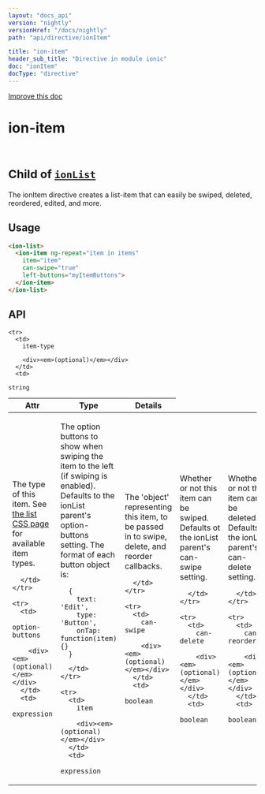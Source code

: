 ```yaml
---
layout: "docs_api"
version: "nightly"
versionHref: "/docs/nightly"
path: "api/directive/ionItem"

title: "ion-item"
header_sub_title: "Directive in module ionic"
doc: "ionItem"
docType: "directive"
---
```


<div class="improve-docs">
  <a href='http://github.com/driftyco/ionic/edit/master/js/ext/angular/src/directive/ionicList.js#L6'>
    Improve this doc
  </a>
</div>




<h1 class="api-title">

  ion-item


<br />
<small>
  Child of <a href="/docs/nightly/api/directive/ionList"><code>ionList</code></a>
</small>


</h1>





The ionItem directive creates a list-item that can easily be swiped,
deleted, reordered, edited, and more.








  
<h2 id="usage">Usage</h2>
  
```html
<ion-list>
  <ion-item ng-repeat="item in items"
    item="item"
    can-swipe="true"
    left-buttons="myItemButtons">
  </ion-item>
</ion-list>
```
  
  
<h2 id="api" style="clear:both;">API</h2>

<table class="table" style="margin:0;">
  <thead>
    <tr>
      <th>Attr</th>
      <th>Type</th>
      <th>Details</th>
    </tr>
  </thead>
  <tbody>
    
    <tr>
      <td>
        item-type
        
        <div><em>(optional)</em></div>
      </td>
      <td>
        
  <code>string</code>
      </td>
      <td>
        <p>The type of this item.  See <a href="/docs/components/#list">the list CSS page</a> for available item types.</p>

        
      </td>
    </tr>
    
    <tr>
      <td>
        option-buttons
        
        <div><em>(optional)</em></div>
      </td>
      <td>
        
  <code>expression</code>
      </td>
      <td>
        <p>The option buttons to show when swiping the item to the left (if swiping is enabled).  Defaults to the ionList parent&#39;s option-buttons setting.  The format of each button object is:</p>
<pre><code class="lang-js">  {
    text: &#39;Edit&#39;,
    type: &#39;Button&#39;,
    onTap: function(item) {}
  }</code></pre>

        
      </td>
    </tr>
    
    <tr>
      <td>
        item
        
        <div><em>(optional)</em></div>
      </td>
      <td>
        
  <code>expression</code>
      </td>
      <td>
        <p>The &#39;object&#39; representing this item, to be passed in to swipe, delete, and reorder callbacks.</p>

        
      </td>
    </tr>
    
    <tr>
      <td>
        can-swipe
        
        <div><em>(optional)</em></div>
      </td>
      <td>
        
  <code>boolean</code>
      </td>
      <td>
        <p>Whether or not this item can be swiped. Defaults ot the ionList parent&#39;s can-swipe setting.</p>

        
      </td>
    </tr>
    
    <tr>
      <td>
        can-delete
        
        <div><em>(optional)</em></div>
      </td>
      <td>
        
  <code>boolean</code>
      </td>
      <td>
        <p>Whether or not this item can be deleted. Defaults to the ionList parent&#39;s can-delete setting.</p>

        
      </td>
    </tr>
    
    <tr>
      <td>
        can-reorder
        
        <div><em>(optional)</em></div>
      </td>
      <td>
        
  <code>boolean</code>
      </td>
      <td>
        <p>Whether or not this item can be reordered. Defaults to the ionList parent&#39;s can-reorder setting.</p>

        
      </td>
    </tr>
    
    <tr>
      <td>
        on-delete
        
        <div><em>(optional)</em></div>
      </td>
      <td>
        
  <code>expression</code>
      </td>
      <td>
        <p>The expression to call when this item is deleted.</p>

        
      </td>
    </tr>
    
    <tr>
      <td>
        delete-icon
        
        <div><em>(optional)</em></div>
      </td>
      <td>
        
  <code>string</code>
      </td>
      <td>
        <p>The class name of the icon to show on this item while deleting. Defaults to the ionList parent&#39;s delete-icon setting.</p>

        
      </td>
    </tr>
    
    <tr>
      <td>
        reorder-icon
        
        <div><em>(optional)</em></div>
      </td>
      <td>
        
  <code>string</code>
      </td>
      <td>
        <p>The class name of the icon to show on this item while reordering. Defaults to the ionList parent&#39;s reorder-icon setting.</p>

        
      </td>
    </tr>
    
  </tbody>
</table>

  

  





